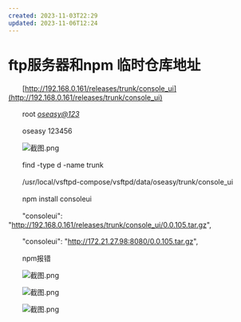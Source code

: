 ```yaml
---
created: 2023-11-03T22:29
updated: 2023-11-06T12:24
---
```

# ftp服务器和npm 临时仓库地址

　　[http://192.168.0.161/releases/trunk/console_ui](http://192.168.0.161/releases/trunk/console_ui)

　　root [*oseasy@123*](http://oseasy@123)

　　oseasy 123456

　　![截图.png](40%20-%20Obsidian/附件/Attachment/assets%206-zagger/image1-20230705220235-og6gb0c.png)

　　find -type d -name trunk

　　/usr/local/vsftpd-compose/vsftpd/data/oseasy/trunk/console_ui

　　npm install consoleui

　　"consoleui": "http://192.168.0.161/releases/trunk/console_ui/0.0.105.tar.gz",

　　"consoleui": "http://172.21.27.98:8080/0.0.105.tar.gz",

　　npm报错

　　![截图.png](40%20-%20Obsidian/附件/Attachment/assets%206-zagger/image2-20230705220235-fd2e45f.png)

　　![截图.png](40%20-%20Obsidian/附件/Attachment/assets%206-zagger/image3-20230705220235-v0z5076.png)

　　![截图.png](40%20-%20Obsidian/附件/Attachment/assets%206-zagger/image4-20230705220235-k558spz.png)
